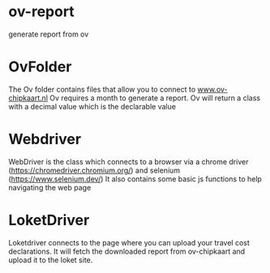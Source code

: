 # ov-report
generate report from ov

# OvFolder
The Ov folder contains files that allow you to connect to www.ov-chipkaart.nl
Ov requires a month to generate a report.
Ov will return a class with a decimal value which is the declarable value


# Webdriver
WebDriver is the class which connects to a browser via a chrome driver (https://chromedriver.chromium.org/) and selenium (https://www.selenium.dev/)
It also contains some basic js functions to help navigating the web page


# LoketDriver
Loketdriver connects to the page where you can upload your travel cost declarations.
It will fetch the downloaded report from ov-chipkaart and upload it to the loket site.

